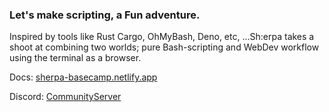 
### Let's make scripting, a Fun adventure.

Inspired by tools like Rust Cargo, OhMyBash, Deno, etc, ...Sh:erpa takes a shoot at combining two worlds; pure Bash-scripting and WebDev workflow using the terminal as a browser.

Docs: [sherpa-basecamp.netlify.app](https://sherpa-basecamp.netlify.app)

Discord: [CommunityServer](https://discord.gg/66bQJ6cuXG)
